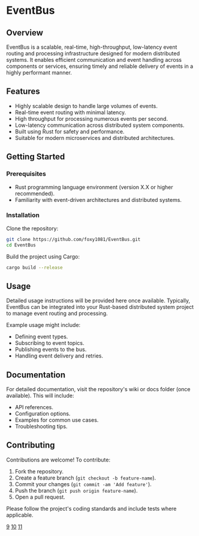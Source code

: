# EventBus

## Overview

EventBus is a scalable, real-time, high-throughput, low-latency event routing and processing infrastructure designed for modern distributed systems. It enables efficient communication and event handling across components or services, ensuring timely and reliable delivery of events in a highly performant manner.

## Features

- Highly scalable design to handle large volumes of events.
- Real-time event routing with minimal latency.
- High throughput for processing numerous events per second.
- Low-latency communication across distributed system components.
- Built using Rust for safety and performance.
- Suitable for modern microservices and distributed architectures.

## Getting Started

### Prerequisites

- Rust programming language environment (version X.X or higher recommended).
- Familiarity with event-driven architectures and distributed systems.

### Installation

Clone the repository:

```bash
git clone https://github.com/foxy1081/EventBus.git
cd EventBus
```

Build the project using Cargo:

```bash
cargo build --release
```

## Usage

Detailed usage instructions will be provided here once available. Typically, EventBus can be integrated into your Rust-based distributed system project to manage event routing and processing.

Example usage might include:

- Defining event types.
- Subscribing to event topics.
- Publishing events to the bus.
- Handling event delivery and retries.

## Documentation

For detailed documentation, visit the repository's wiki or docs folder (once available). This will include:

- API references.
- Configuration options.
- Examples for common use cases.
- Troubleshooting tips.

## Contributing

Contributions are welcome! To contribute:

1. Fork the repository.
2. Create a feature branch (`git checkout -b feature-name`).
3. Commit your changes (`git commit -am 'Add feature'`).
4. Push the branch (`git push origin feature-name`).
5. Open a pull request.

Please follow the project's coding standards and include tests where applicable.


[9](https://www.youtube.com/watch?v=Hf09ZCY9-8I)
[10](https://pkg.go.dev/github.com/darvik80/event-bus)
[11](https://repos.ecosyste.ms/topics/eventbus?page=3&per_page=100)
